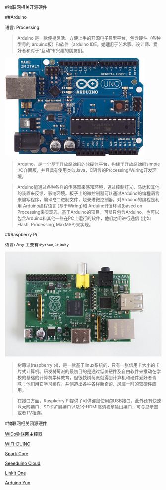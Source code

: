 #物联网相关开源硬件

##Arduino

语言: Processing

> Arduino 是一款便捷灵活、方便上手的开源电子原型平台，包含硬件（各种型号的 arduino板）和软件（arduino IDE。她适用于艺术家、设计师、爱好者和对于“互动”有兴趣的朋友们。 

![Arduino](../images/arduino.jpg)

> Arduino，是一个基于开放原始码的软硬体平台，构建于开放原始码simple I/O介面版，并且具有使用类似Java，C语言的Processing/Wiring开发环境。 

> Arduino能通过各种各样的传感器来感知环境，通过控制灯光、马达和其他的装置来反馈、影响环境。板子上的微控制器可以通过Arduino的编程语言来编写程序，编译成二进制文件，烧录进微控制器。对Arduino的编程是利用 Arduino编程语言 (基于Wiring)和 Arduino开发环境(based on Processing来实现的。基于Arduino的项目，可以只包含Arduino，也可以包含Arduino和其他一些在PC上运行的软件，他们之间进行通信 (比如 Flash, Processing, MaxMSP)来实现。

##Raspberry Pi 

语言: Any
主要有:``Python``,``C#``,``Ruby``

![RaspberryPi](../images/rpi.jpg)

> 树莓派(raspberry pi)，是一款基于linux系统的、只有一张信用卡大小的卡片式计算机。研发树莓派的最初目的是通过低价硬件及自由软件来推动在学校的基础的计算机学科教育，但很快树莓派就得到计算机和硬件爱好者青睐；他们用它学习编程，并创造出各种各样新奇的、风靡一时的软硬件应用。

> 在接口方面，Raspberry Pi提供了可供键鼠使用的USB接口，此外还有快速以太网接口、SD卡扩展接口以及1个HDMI高清视频输出接口，可与显示器或者TV相连。

#物联网相关闭源硬件

[WiDo物联网主控器](./WiDo.md)

[WIFI-DUINO](./WIFI-DUINO.md)

[Spark Core](./SparkCore.md)

[Seeeduino Cloud](./SeeeduinoCloud.md)

[LinkIt One](./LinkItOne.md)

[Arduino Yun](./ArduinoYun.md)